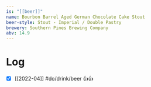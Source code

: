 ```yaml
---
is: "[[beer]]"
name: Bourbon Barrel Aged German Chocolate Cake Stout
beer-style: Stout - Imperial / Double Pastry
brewery: Southern Pines Brewing Company
abv: 14.9
---
```

# Log
- [x] [[2022-04]] #do/drink/beer 👍👍
